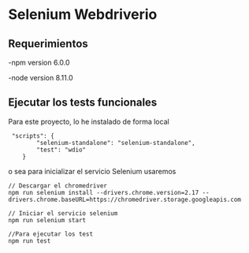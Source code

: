 
# Selenium Webdriverio

## Requerimientos
-npm version 6.0.0

-node version 8.11.0


## Ejecutar los tests funcionales

Para este proyecto, lo he instalado de forma local

````
 "scripts": {
        "selenium-standalone": "selenium-standalone",
        "test": "wdio"
    }
````
o sea para inicializar el servicio Selenium usaremos

````
// Descargar el chromedriver 
npm run selenium install --drivers.chrome.version=2.17 --drivers.chrome.baseURL=https://chromedriver.storage.googleapis.com

// Iniciar el servicio selenium 
npm run selenium start

//Para ejecutar los test
npm run test
````